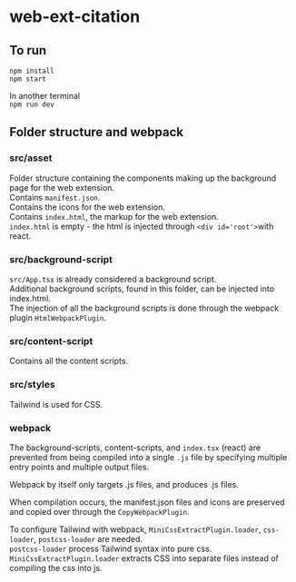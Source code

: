 # web-ext-citation

## To run
`npm install`   
`npm start`  

In another terminal  
`npm run dev`

## Folder structure and webpack
### src/asset
Folder structure containing the components making up the background page for the web extension.  
Contains `manifest.json`.  
Contains the icons for the web extension.  
Contains `index.html`, the markup for the web extension.    
`index.html` is empty - the html is injected through `<div id='root'>`with react.  

### src/background-script
`src/App.tsx` is already considered a background script.  
Additional background scripts, found in this folder, can be injected into index.html.  
The injection of all the background scripts is done through the webpack plugin `HtmlWebpackPlugin`.  

### src/content-script
Contains all the content scripts. 

### src/styles
Tailwind is used for CSS.  

### webpack
The background-scripts, content-scripts, and `index.tsx` (react) are prevented from being compiled into a single `.js` file by specifying multiple entry points and multiple output files. 

Webpack by itself only targets .js files, and produces .js files.  
  
When compilation occurs, the manifest.json files and icons are preserved and copied over  through the `CopyWebpackPlugin`.
  
To configure Tailwind with webpack, `MiniCssExtractPlugin.loader`, `css-loader`, `postcss-loader` are needed.  
`postcss-loader` process Tailwind syntax into pure css.
`MiniCssExtractPlugin.loader` extracts CSS into separate files instead of compiling the css into js.
  